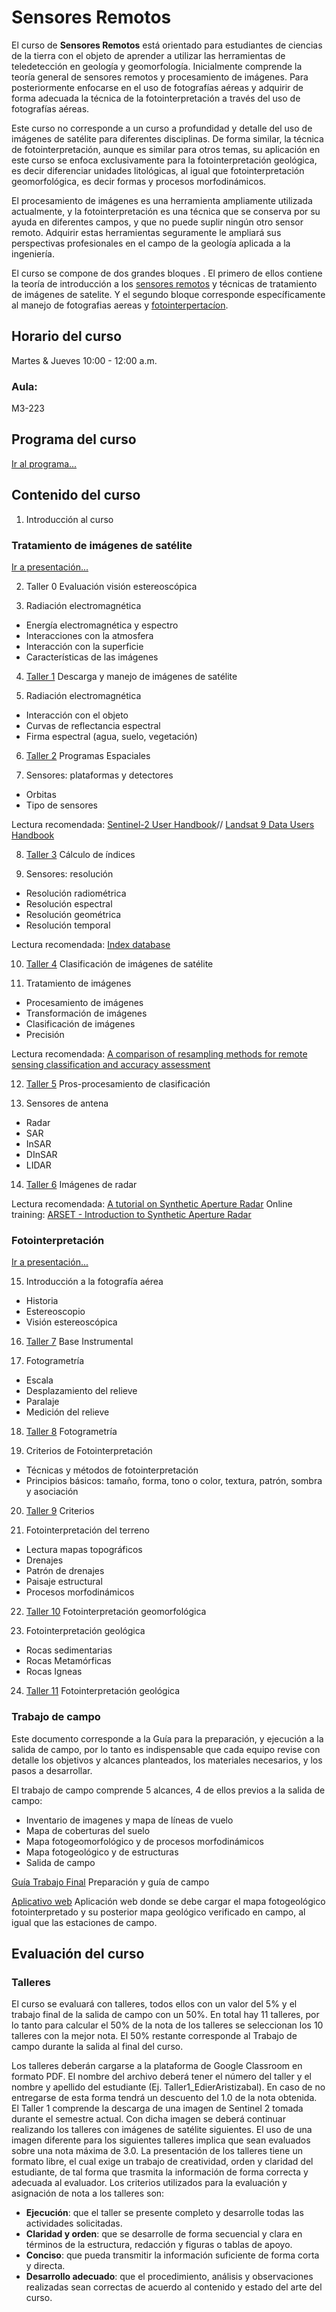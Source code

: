 # Sensores Remotos

El curso de **Sensores Remotos** está orientado para estudiantes de ciencias de la tierra con el objeto de aprender a utilizar las herramientas de teledetección en geología y geomorfología. Inicialmente comprende la teoría general de sensores remotos y procesamiento de imágenes. Para posteriormente enfocarse en el uso de fotografías aéreas y adquirir de forma adecuada la técnica de la fotointerpretación a través del uso de fotografías aéreas. 

Este curso no corresponde a un curso a profundidad y detalle del uso de imágenes de satélite para diferentes disciplinas. De forma similar, la técnica de fotointerpretación, aunque es similar para otros temas, su aplicación en este curso se enfoca exclusivamente para la fotointerpretación geológica, es decir diferenciar unidades litológicas, al igual que fotointerpretación geomorfológica, es decir formas y procesos morfodinámicos. 

El procesamiento de imágenes es una herramienta ampliamente utilizada actualmente, y la fotointerpretación es una técnica que se conserva por su ayuda en diferentes campos, y que no puede suplir ningún otro sensor remoto. Adquirir estas herramientas seguramente le ampliará sus perspectivas profesionales en el campo de la geología aplicada a la ingeniería.

El curso se compone de dos grandes bloques . El primero de ellos contiene la teoría de introducción a los [sensores remotos](/html/01_SensoresRemoto.html) y técnicas de tratamiento de imágenes de satelite. Y el segundo bloque corresponde específicamente al manejo de fotografias aereas y [fotointerpertacíon](/html/02_Fotointerpretacion.html).

## Horario del curso
Martes & Jueves 10:00 - 12:00 a.m.

### Aula: 
M3-223

## Programa del curso
[Ir al programa...](/Programa_SensoresRemoto.pdf)

## Contenido del curso

1. Introducción al curso

### Tratamiento de imágenes de satélite
[Ir a presentación...](/html/01_SensoresRemoto.html)

2. Taller 0 Evaluación visión estereoscópica

3. Radiación electromagnética
- Energía electromagnética y espectro
- Interacciones con la atmosfera
- Interacción con la superficie
- Características de las imágenes

4. [Taller 1](/TALLERES/Taller_Descarga.pdf) Descarga y manejo de imágenes de satélite

5. Radiación electromagnética
- Interacción con el objeto
- Curvas de reflectancia espectral
- Firma espectral (agua, suelo, vegetación)

6. [Taller 2](/TALLERES/Taller_ProgramasEspaciales.pdf) Programas Espaciales

7. Sensores: plataformas y detectores
- Orbitas
- Tipo de sensores

Lectura recomendada: [Sentinel-2 User Handbook](https://sentinels.copernicus.eu/documents/247904/685211/Sentinel-2_User_Handbook.pdf/8869acdf-fd84-43ec-ae8c-3e80a436a16c?t=1438278087000)//
[Landsat 9 Data Users Handbook](https://d9-wret.s3.us-west-2.amazonaws.com/assets/palladium/production/s3fs-public/media/files/LSDS-2082_L9-Data-Users-Handbook_v1.pdf)

8. [Taller 3](/TALLERES/Taller_Indices.pdf) Cálculo de índices

9. Sensores: resolución
- Resolución radiométrica
- Resolución espectral
- Resolución geométrica
- Resolución temporal

Lectura recomendada: [Index database](https://www.indexdatabase.de/)

10. [Taller 4](/TALLERES/Taller_Clasificacion.pdf) Clasificación de imágenes de satélite

11. Tratamiento de imágenes
- Procesamiento de imágenes
- Transformación de imágenes
- Clasificación de imágenes
- Precisión

Lectura recomendada: [A comparison of resampling methods for remote sensing classification and accuracy assessment](https://www.sciencedirect.com/science/article/pii/S0034425718300324?casa_token=HfduZb8dUaMAAAAA:WDBJ63TyMwApJzpjINSrooqbC0IGdBktX_v0EEpWgCcLtbPGPokIU-q-E-hGZQH4jsbR6QIxRG8)

12. [Taller 5](/TALLERES/Taller_PostProcesamiento.pdf) Pros-procesamiento de clasificación

13. Sensores de antena
- Radar
- SAR
- InSAR
- DInSAR
- LIDAR

14. [Taller 6](/TALLERES/Taller_Radar.pdf) Imágenes de radar

Lectura recomendada: [A tutorial on Synthetic Aperture Radar](https://elib.dlr.de/82313/1/SAR-Tutorial-March-2013.pdf)
Online training: [ARSET - Introduction to Synthetic Aperture Radar](https://appliedsciences.nasa.gov/join-mission/training/english/arset-introduction-synthetic-aperture-radar)

### Fotointerpretación
[Ir a presentación...](/html/02_Fotointerpretacion.html)

15. Introducción a la fotografía aérea
- Historia
- Estereoscopio
- Visión estereoscópica

16. [Taller 7](/TALLERES/Taller_BaseInstrumental.pdf) Base Instrumental

17. Fotogrametría 
- Escala 
- Desplazamiento del relieve
- Paralaje
- Medición del relieve

18. [Taller 8](/TALLERES/Taller_Fotogrametria.pdf) Fotogrametría

19. Criterios de Fotointerpretación
- Técnicas y métodos de fotointerpretación 
- Principios básicos: tamaño, forma, tono o color, textura, patrón, sombra y asociación

20. [Taller 9](/TALLERES/Taller_Criterios.pdf) Criterios

21. Fotointerpretación del terreno
- Lectura mapas topográficos
- Drenajes
- Patrón de drenajes
- Paisaje estructural
- Procesos morfodinámicos

22. [Taller 10](/TALLERES/Taller_FotointerpretacionGeomor.pdf) Fotointerpretación geomorfológica

23. Fotointerpretación geológica
- Rocas sedimentarias
- Rocas Metamórficas
- Rocas Igneas

24. [Taller 11](/TALLERES/Taller_FotointerpretacionGeologica.pdf) Fotointerpretación geológica

### Trabajo de campo
Este documento corresponde a la Guía para la preparación, y ejecución a la salida de campo, por lo tanto es indispensable que cada equipo revise con detalle los objetivos y alcances planteados, los materiales necesarios, y los pasos a  desarrollar.

El trabajo de campo comprende 5 alcances, 4 de ellos previos a la salida de campo:

- Inventario de imagenes y mapa de líneas de vuelo
- Mapa de coberturas del suelo
- Mapa fotogeomorfológico y de procesos morfodinámicos
- Mapa fotogeológico y de estructuras
- Salida de campo

[Guía Trabajo Final](/TALLERES/Taller_TrabajoFinal.pdf) Preparación y guía de campo

[Aplicativo web](https://sremotos-unal.web.app/) Aplicación web donde se debe cargar el mapa fotogeológico fotointerpretado y su posterior mapa geológico verificado en campo, al igual que las estaciones de campo.

## Evaluación del curso

### Talleres
El curso se evaluará con talleres, todos ellos con un valor del 5% y el trabajo final de la salida de campo con un 50%.
En total hay 11 talleres, por lo tanto para calcular el 50% de la nota de los talleres se seleccionan los 10 talleres 
con la mejor nota. El 50% restante corresponde al Trabajo de campo durante la salida al final del curso.

Los talleres deberán cargarse a la plataforma de Google Classroom en
formato PDF. El nombre del archivo deberá tener el número del taller y el
nombre y apellido del estudiante (Ej. Taller1_EdierAristizabal). En caso de
no entregarse de esta forma tendrá un descuento del 1.0 de la nota obtenida.
El Taller 1 comprende la descarga de una imagen de Sentinel 2
tomada durante el semestre actual. Con dicha imagen se deberá continuar
realizando los talleres con imágenes de satélite siguientes. El uso de una
imagen diferente para los siguientes talleres implica que sean evaluados sobre
una nota máxima de 3.0. La presentación de los talleres tiene un formato
libre, el cual exige un trabajo de creatividad, orden y claridad del estudiante,
de tal forma que trasmita la información de forma correcta y adecuada al
evaluador. Los criterios utilizados para la evaluación y asignación de nota a
los talleres son:

- **Ejecución**: que el taller se presente completo y desarrolle todas las
actividades solicitadas.
- **Claridad y orden**: que se desarrolle de forma secuencial y clara en
términos de la estructura, redacción y figuras o tablas de apoyo.
- **Conciso**: que pueda transmitir la información suficiente de forma corta
y directa.
- **Desarrollo adecuado**: que el procedimiento, análisis y observaciones
realizadas sean correctas de acuerdo al contenido y estado del arte del
curso.











